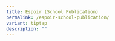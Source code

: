 ```yaml
---
title: Espoir (School Publication)
permalink: /espoir-school-publication/
variant: tiptap
description: ""
---
```

